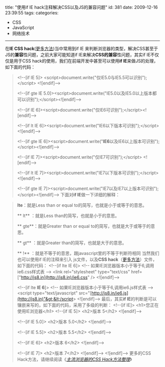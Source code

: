 title: "使用if IE hack注释解决CSS以及JS的兼容问题"
id: 381
date: 2009-12-16 23:39:55
tags: 
categories: 
- CSS
- JavaScript
- 网络技术
---

在**IE CSS hack**([更多方法](http://js8.in/382.html))当中常用到if IE 来判断浏览器的类型，解决CSS甚至于JS的**兼容**性问题，之前大家可能知道if IE来解决**CSS的兼容**性问题，其实if IE不仅仅是用于CSS hack的使用，我们在前端开发中甚至可以使用**if IE**来做JS的处理，如下面的代码：
> &lt;!--[if IE 5]&gt; &lt;script&gt;document.write("仅IE5.0与IE5.5可以识别");&lt;/script&gt; &lt;![endif]--&gt;
> 
> &lt;!--[if gte IE 5.0]&gt;&lt;script&gt;document.write("IE5.0以及IE5.0以上版本都可以识别");&lt;/script&gt;&lt;![endif]--&gt;
> 
> &lt;!--[if IE 6]&gt;&lt;script&gt;document.write("仅IE6可识别");&lt;/script&gt;&lt;![endif]--&gt;
> 
> &lt;!--[if lt IE 6]&gt;&lt;script&gt;document.write("IE6以下版本可识别");&lt;/script&gt;&lt;![endif]--&gt;
> 
> &lt;!--[if gte IE 6]&gt;&lt;script&gt;document.write("**IE6**以及IE6以上版本可识别");&lt;/script&gt;&lt;![endif]--&gt;
> 
> &lt;!--[if IE 7]&gt;&lt;script&gt;document.write("仅IE7可识别");&lt;/script&gt; &lt;![endif]--&gt;
> 
> &lt;!--[if lt IE 7]&gt;&lt;script&gt;document.write("IE7以下版本可识别");&lt;/script&gt;&lt;![endif]--&gt;
> 
> &lt;!--[if gte IE 7]&gt;&lt;script&gt;document.write("IE7以及IE7以上版本可识别");&lt;/script&gt;&lt;![endif]--&gt;
下面对**if IE**做一下详细的解释：
<!--more-->
> **lte**：就是Less than or equal to的简写，也就是小于或等于的意思。
> 
> ** lt** ：就是Less than的简写，也就是小于的意思。
> 
> ** gte**：就是Greater than or equal to的简写，也就是大于或等于的意思。
> 
> ** gt** ：就是Greater than的简写，也就是大于的意思。
> 
> ** !** ：就是不等于的意思，跟javascript里的不等于判断符相同
当然我们也可以使用if IE的注释来引入 js文件，以及**CSS hack**（[更多方法](http://js8.in/382.html)）文件，如下面的代码：
> &lt;!--[if lte IE 6]&gt;
> &lt;!-- 如果IE浏览器版本小于等于6,调用ie6.css样式表 --&gt;
> &lt;link rel="stylesheet" type="text/css" href=["http://js8.in](http://js8.in)/ie6.css" /&gt;
> &lt;![endif]--&gt;
> 
> &lt;!--[if lte **IE 6**]&gt;
> &lt;!-- 如果IE浏览器版本小于等于6,调用ie6.js样式表 --&gt;
> &lt;script type="text/javascript" src="[http://js8.in/ie6.js](http://js8.in)"&gt;&lt;/script&gt;
> &lt;![endif]--&gt;
最后，其实**if IE**的判断是可以镶嵌来写的，如下面的代码，采用了多级的判断：
> &lt;!--[if IE]&gt;
> &lt;h1&gt;您正在使用IE浏览器&lt;/h1&gt;
> &lt;!--[if IE 5]&gt;
> &lt;h2&gt;版本 5&lt;/h2&gt;
> &lt;![endif]--&gt;
> 
> &lt;!--[if IE 5.0]&gt;
> &lt;h2&gt;版本 5.0&lt;/h2&gt;
> &lt;![endif]--&gt;
> 
> &lt;!--[if IE 5.5]&gt;
> &lt;h2&gt;版本 5.5&lt;/h2&gt;
> &lt;![endif]--&gt;
> 
> &lt;!--[if IE 6]&gt;
> &lt;h2&gt;版本 6&lt;/h2&gt;
> &lt;![endif]--&gt;
> 
> &lt;!--[if IE 7]&gt;
> &lt;h2&gt;版本 7&lt;/h2&gt;
> &lt;![endif]--&gt;
> &lt;![endif]--&gt;
更多的CSS Hack方法，请继续阅读《_[主流浏览器的CSS Hack方法整理](http://js8.in/382.html)_》